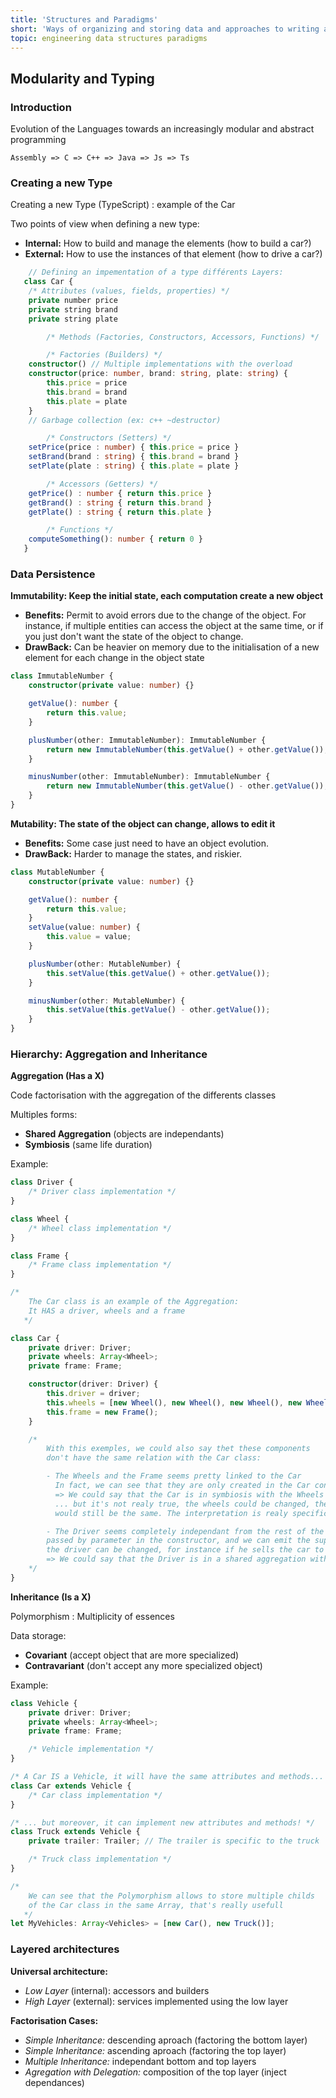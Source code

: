 ```yaml
---
title: 'Structures and Paradigms'
short: 'Ways of organizing and storing data and approaches to writing and structuring code'
topic: engineering data structures paradigms
---
```


## Modularity and Typing

### Introduction

Evolution of the Languages towards an increasingly modular and abstract programming

```
Assembly => C => C++ => Java => Js => Ts
```

### Creating a new Type

Creating a new Type (TypeScript) : example of the Car

Two points of view when defining a new type:

- **Internal:** How to build and manage the elements (how to build a car?)
- **External:** How to use the instances of that element (how to drive a car?)

```typescript
   	// Defining an impementation of a type différents Layers:
   class Car {
   	/* Attributes (values, fields, properties) */
   	private number price
   	private string brand
   	private string plate

   		/* Methods (Factories, Constructors, Accessors, Functions) */

   		/* Factories (Builders) */
   	constructor() // Multiple implementations with the overload
   	constructor(price: number, brand: string, plate: string) {
   		this.price = price
   		this.brand = brand
   		this.plate = plate
   	}
   	// Garbage collection (ex: c++ ~destructor)

   		/* Constructors (Setters) */
   	setPrice(price : number) { this.price = price }
   	setBrand(brand : string) { this.brand = brand }
   	setPlate(plate : string) { this.plate = plate }

   		/* Accessors (Getters) */
   	getPrice() : number { return this.price }
   	getBrand() : string { return this.brand }
   	getPlate() : string { return this.plate }

   		/* Functions */
   	computeSomething(): number { return 0 }
   }
```

### Data Persistence

**Immutability: Keep the initial state, each computation create a new object**

- **Benefits:** Permit to avoid errors due to the change of the object. For instance, if multiple entities can access the object at the same time, or if you just don\'t want the state of the object to change.
- **DrawBack:** Can be heavier on memory due to the initialisation of a new element for each change in the object state

```typescript
class ImmutableNumber {
	constructor(private value: number) {}

	getValue(): number {
		return this.value;
	}

	plusNumber(other: ImmutableNumber): ImmutableNumber {
		return new ImmutableNumber(this.getValue() + other.getValue());
	}

	minusNumber(other: ImmutableNumber): ImmutableNumber {
		return new ImmutableNumber(this.getValue() - other.getValue());
	}
}
```

**Mutability: The state of the object can change, allows to edit it**

- **Benefits:** Some case just need to have an object evolution.
- **DrawBack:** Harder to manage the states, and riskier.

```typescript
class MutableNumber {
	constructor(private value: number) {}

	getValue(): number {
		return this.value;
	}
	setValue(value: number) {
		this.value = value;
	}

	plusNumber(other: MutableNumber) {
		this.setValue(this.getValue() + other.getValue());
	}

	minusNumber(other: MutableNumber) {
		this.setValue(this.getValue() - other.getValue());
	}
}
```

### Hierarchy: Aggregation and Inheritance

**Aggregation (Has a X)**

Code factorisation with the aggregation of the differents classes

Multiples forms:

- **Shared Aggregation** (objects are independants)
- **Symbiosis** (same life duration)

Example:

```typescript
class Driver {
	/* Driver class implementation */
}

class Wheel {
	/* Wheel class implementation */
}

class Frame {
	/* Frame class implementation */
}

/*
   	The Car class is an example of the Aggregation:
   	It HAS a driver, wheels and a frame
   */

class Car {
	private driver: Driver;
	private wheels: Array<Wheel>;
	private frame: Frame;

	constructor(driver: Driver) {
		this.driver = driver;
		this.wheels = [new Wheel(), new Wheel(), new Wheel(), new Wheel()];
		this.frame = new Frame();
	}

	/*
   		With this exemples, we could also say thet these components
   		don't have the same relation with the Car class:

   		- The Wheels and the Frame seems pretty linked to the Car
   		  In fact, we can see that they are only created in the Car constructor.
   		  => We could say that the Car is in symbiosis with the Wheels and the Frame
   		  ... but it's not realy true, the wheels could be changed, the car
   		  would still be the same. The interpretation is realy specific to what you need

   		- The Driver seems completely independant from the rest of the pieces. It is
   		passed by parameter in the constructor, and we can emit the supposition that
   		the driver can be changed, for instance if he sells the car to another Driver
   		=> We could say that the Driver is in a shared aggregation with the Car
   	*/
}
```

**Inheritance (Is a X)**

Polymorphism : Multiplicity of essences

Data storage:

- **Covariant** (accept object that are more specialized)
- **Contravariant** (don\'t accept any more specialized object)

Example:

```typescript
class Vehicle {
	private driver: Driver;
	private wheels: Array<Wheel>;
	private frame: Frame;

	/* Vehicle implementation */
}

/* A Car IS a Vehicle, it will have the same attributes and methods... */
class Car extends Vehicle {
	/* Car class implementation */
}

/* ... but moreover, it can implement new attributes and methods! */
class Truck extends Vehicle {
	private trailer: Trailer; // The trailer is specific to the truck

	/* Truck class implementation */
}

/*
   	We can see that the Polymorphism allows to store multiple childs
   	of the Car class in the same Array, that's really usefull
   */
let MyVehicles: Array<Vehicles> = [new Car(), new Truck()];
```

### Layered architectures

**Universal architecture:**

- _Low Layer_ (internal): accessors and builders
- _High Layer_ (external): services implemented using the low layer

**Factorisation Cases:**

- _Simple Inheritance:_ descending aproach (factoring the bottom layer)
- _Simple Inheritance:_ ascending aproach (factoring the top layer)
- _Multiple Inheritance:_ independant bottom and top layers
- _Agregation with Delegation:_ composition of the top layer (inject dependances)
